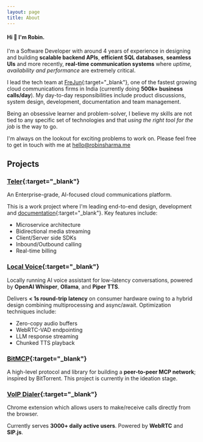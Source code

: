 ```yaml
---
layout: page
title: About
---
```


#### Hi :wave: I'm Robin.

I'm a Software Developer with around 4 years of experience in designing and building **scalable backend APIs**, **efficient SQL databases**, **seamless UIs** and more recently, **real-time communication systems** where *uptime, availability and performance* are extremely critical.

I lead the tech team at [FreJun](https://frejun.com){:target="_blank"}, one of the fastest growing cloud communications firms in India (currently doing **500k+ business   calls/day**).
My day-to-day responsibilities include product discussions, system design, development, documentation and team management.

Being an obsessive learner and problem-solver, I believe my skills are not tied to any specific set of technologies and that *using the right tool for the job* is the way to go.

I'm always on the lookout for exciting problems to work on. Please feel free to get in touch with me at [hello@robinsharma.me](mailto:hello@robinsharma.me)

## Projects

### [Teler](https://pypi.org/project/teler/){:target="_blank"}
An Enterprise-grade, AI-focused cloud communications platform.

This is a work project where I'm leading end-to-end design, development and [documentation](https://frejun.ai/docs/){:target="_blank"}.
Key features include:
- Microservice architecture
- Bidirectional media streaming
- Client/Server side SDKs
- Inbound/Outbound calling
- Real-time billing

### [Local Voice](https://github.com/Robin-07/local-voice){:target="_blank"}
Locally running AI voice assistant for low-latency conversations, powered by **OpenAI Whisper**, **Ollama**, and **Piper TTS**.

Delivers **< 1s round-trip latency** on consumer hardware owing to a hybrid design combining multiprocessing and async/await. 
Optimization techniques include:
- Zero-copy audio buffers
- WebRTC-VAD endpointing
- LLM response streaming
- Chunked TTS playback

### [BitMCP](https://github.com/Robin-07/bitmcp){:target="_blank"}
A high-level protocol and library for building a **peer-to-peer MCP network**; inspired by BitTorrent.
This project is currently in the ideation stage.

### [VoIP Dialer](https://chromewebstore.google.com/detail/frejun-chrome-dialler-plu/eninbjdhgaccikhclpomppfcclammnoc?hl=en){:target="_blank"}
Chrome extension which allows users to make/receive calls directly from the browser.

Currently serves **3000+ daily active users**. Powered by **WebRTC** and **SIP.js**.
